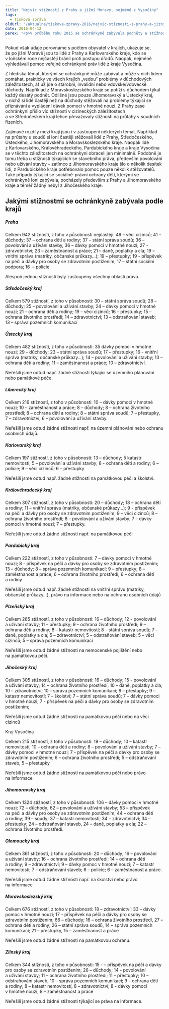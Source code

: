 ```yaml
---
title: "Nejvíc stížností z Prahy a jižní Moravy, nejméně z Vysočiny"
tags:
  - Tisková zpráva
oldUrl: "/aktualne/tiskove-zpravy-2016/nejvic-stiznosti-z-prahy-a-jizni-moravy-nejmene-z-vysociny"
date: 2016-04-12
perex: "<p>V průběhu roku 2015 se ochránkyně zabývala podněty a stížnostmi lidí ze všech krajů České republiky. Nejvíce jich bylo z Jihomoravského kraje (1324 stížností) a z Prahy (942 stížností). Hned za nimi následuje Moravskoslezský kraj (676 stížností) a Středočeský kraj (579 stížností).</p>"
---
```


<!-- imported from the old website -->

<p>Pokud však údaje porovnáme s počtem obyvatel v krajích, ukazuje se, že po jižní Moravě jsou to lidé z Prahy a Karlovarského kraje, kdo se v loňském roce nejčastěji bránil proti postupu úřadů. Naopak, nejméně vyhledávali pomoc veřejné ochránkyně práv lidé z kraje Vysočina.</p> <p>Z hlediska témat, kterými se ochránkyně může zabývat a může v nich lidem pomáhat, prakticky ve všech krajích „vedou“ problémy v důchodových záležitostech, ať už jde o starobní, invalidní nebo vdovské/vdovecké důchody. Například z Moravskoslezského kraje se potíží s důchodem týkal každý desátý podnět. Odlišné jsou pouze Jihomoravský a Ústecký kraj, v nichž si lidé častěji než na důchody stěžovali na problémy týkající se přiznávání a vyplácení dávek pomoci v hmotné nouzi. Z Prahy zase ochránkyni přišlo víc stížností v cizineckých záležitostech a ve Středočeském kraji lehce převažovaly stížnosti na průtahy v soudních řízeních.</p> <p>Zajímavé rozdíly mezi kraji jsou i v zastoupení některých témat. Například na průtahy u soudů si loni častěji stěžovali lidé z Prahy, Středočeského, Ústeckého, Jihomoravského a Moravskoslezského kraje. Naopak lidé z Karlovarského, Královéhradeckého, Pardubického kraje a kraje Vysočina se v těchto záležitostech na ochránkyni obraceli jen minimálně. Podobně je tomu třeba u stížností týkajících se stavebního práva, především povolování nebo užívání stavby &ndash; zatímco z Jihomoravského kraje šlo o několik desítek lidí, z Pardubického kraje potřebovalo pomoc pouze několik stěžovatelů. Také případy týkající se sociálně-právní ochrany dětí, kterými se ochránkyně loni zabývala, pocházely především z Prahy a Jihomoravského kraje a téměř žádný nebyl z Jihočeského kraje.</p> <h2>Jakými stížnostmi se ochránkyně zabývala podle krajů</h2> <h5>Praha</h5> <p>Celkem 942 stížností, z toho v působnosti nejčastěji: 49 – věci cizinců; 41 – důchody; 37 – ochrana dětí a rodiny; 37 – státní správa soudů; 36 – povolování a užívání stavby, 36 – dávky pomoci v hmotné nouzi; 27 - zdravotnictví; 23 – zaměstnanost a práce; 21 – daně, poplatky a cla; 19 – vnitřní správa (matriky, občanské průkazy…); 19 – přestupky; 19 - příspěvek na péči a dávky pro osoby se zdravotním postižením; 17 – státní sociální podpora; 16  &ndash; policie</p> <p>Alespoň jednou stížností byly zastoupeny všechny oblasti práva.</p> <h5>Středočeský kraj</h5> <p>Celkem 579 stížností, z toho v působnosti: 30 – státní správa soudů; 28 – důchody; 25 – povolování a užívání stavby; 24 – dávky pomoci v hmotné nouzi; 21 – ochrana dětí a rodiny; 19 – věci cizinců; 16 – přestupky; 15 – ochrana životního prostředí; 14 – zdravotnictví; 13 – odstraňování staveb; 13 – správa pozemních komunikací</p> <h5>Ústecký kraj</h5> <p>Celkem 482 stížností, z toho v působnosti: 35 dávky pomoci v hmotné nouzi; 29 – důchody; 23 – státní správa soudů; 17 – přestupky; 16 - vnitřní správa (matriky, občanské průkazy…); 14 – povolování a užívání stavby; 13 – ochrana dětí a rodiny; 11 – zaměstnanost a práce; 10 – zdravotnictví.</p> <p>Neřešili jsme odtud např. žádné stížnosti týkající se územního plánování nebo památkové péče.</p> <h5>Liberecký kraj</h5> <p>Celkem 216 stížností, z toho v působnosti: 10 – dávky pomoci v hmotné nouzi; 10 – zaměstnanost a práce; 8 – důchody; 8 – ochrana životního prostředí; 8 – ochrana dětí a rodiny; 8 – státní správa soudů; 7 – přestupky, 7 – zdravotnictví; 6 – povolování a užívání stavby.</p> <p>Neřešili jsme odtud žádné stížnosti např. na územní plánování nebo ochranu osobních údajů.</p> <h5>Karlovarský kraj</h5> <p>Celkem 197 stížností, z toho v působnosti: 13 – důchody; 5 katastr nemovitostí; 5 – povolování a užívání stavby; 8 - ochrana dětí a rodiny; 6 – policie; 9 – věci cizinců; 6 – přestupky</p> <p>Neřešili jsme odtud např. žádné stížnosti na památkovou péči a školství.</p> <h5>Královéhradecký kraj</h5> <p>Celkem 307 stížností, z toho v působnosti: 20 – důchody; 18 – ochrana dětí a rodiny; 11 – vnitřní správa (matriky, občanské průkazy…); 9 - příspěvek na péči a dávky pro osoby se zdravotním postižením; 9 – věci cizinců; 8 – ochrana životního prostředí; 8 – povolování a užívání stavby; 7 – dávky pomoci v hmotné nouzi; 7 – přestupky.</p> <p>Neřešili jsme odtud žádné stížnosti např. na památkovou péči</p> <h5>Pardubický kraj</h5> <p>Celkem 222 stížností, z toho v působnosti: 7 – dávky pomoci v hmotné nouzi; 8 - příspěvek na péči a dávky pro osoby se zdravotním postižením; 13 – důchody; 8 – správa pozemních komunikací; 9 – přestupky; 8 – zaměstnanost a práce; 6 – ochrana životního prostředí; 6 – ochrana dětí a rodiny</p> <p>Neřešili jsme odtud např. žádné stížnosti na vnitřní správu (matriky, občanské průkazy…), právo na informace nebo na ochranu osobních údajů</p> <h5>Plzeňský kraj</h5> <p>Celkem 265 stížností, z toho v působnosti: 16 – důchody; 12 - povolování a užívání stavby; 11 – přestupky; 9 – ochrana životního prostředí; 9 – ochrana dětí a rodiny; 8 – katastr nemovitostí; 8 – státní správa soudů; 7 – daně, poplatky a cla; 5 – zdravotnictví; 5 – odstraňování staveb; 5 – věci cizinců; 5 – správa pozemních komunikací</p> <p>Neřešili jsme odtud žádné stížnosti na nemocenské pojištění nebo na památkovou péči.</p> <h5>Jihočeský kraj</h5> <p>Celkem 305 stížností, z toho v působnosti: 16 – důchody; 15 - povolování a užívání stavby; 14 – ochrana životního prostředí; 10 – daně, poplatky a cla; 10 – zdravotnictví; 10 – správa pozemních komunikací; 9 – přestupky; 9 – katastr nemovitostí; 7 – školství; 7 – státní správa soudů; 7 – dávky pomoci v hmotné nouzi; 7 - příspěvek na péči a dávky pro osoby se zdravotním postižením;</p> <p>Neřešili jsme odtud žádné stížnosti na památkovou péči nebo na věci cizinců</p> <p>Kraj Vysočina</p> <p>Celkem 215 stížností, z toho v působnosti: 19 – důchody; 10 – katastr nemovitostí; 10 – ochrana dětí a rodiny; 8 – povolování a užívání stavby; 7 – dávky pomoci v hmotné nouzi; 7 - příspěvek na péči a dávky pro osoby se zdravotním postižením; 6 – ochrana životního prostředí; 5 – odstraňování staveb, 5 – přestupky</p> <p>Neřešili jsme odtud žádné stížnosti na památkovou péči nebo právo na informace</p> <h5>Jihomoravský kraj</h5> <p>Celkem 1324 stížností, z toho v působnosti: 106 – dávky pomoci v hmotné nouzi; 72 – důchody; 62 – povolování a užívání stavby; 53 – příspěvek na péči a dávky pro osoby se zdravotním postižením; 44 – ochrana dětí a rodiny; 39 – soudy; 37 – katastr nemovitostí; 34 – zdravotnictví; 34 – přestupky; 24 – odstraňování staveb, 24 – daně, poplatky a cla; 22 – ochrana životního prostředí.</p> <h5>Olomoucký kraj</h5> <p>Celkem 361 stížností, z toho v působnosti: 20 – důchody; 16 – povolování a užívání stavby; 16 – ochrana životního prostředí; 14 – ochrana dětí a rodiny; 9 – zdravotnictví; 9 – dávky pomoc v hmotné nouzi; 7 – katastr nemovitostí; 7 – odstraňování staveb; 6 – policie; 6 – zaměstnanost a práce.</p> <p>Neřešili jsme odtud žádné stížnosti např. na školství nebo právo na informace</p> <h5>Moravskoslezský kraj</h5> <p>Celkem 676 stížností, z toho v působnosti: 18 – zdravotnictví; 33 – dávky pomoc v hmotné nouzi; 17 – příspěvek na péči a dávky pro osoby se zdravotním postižením; 66 – důchody; 16 – ochrana životního prostředí, 27 – ochrana dětí a rodiny; 26 – státní správa soudů, 14 – správa pozemních komunikací; 21 – přestupky, 15 – zaměstnanost a práce</p> <p>Neřešili jsme odtud žádné stížnosti na památkovou ochranu.</p> <h5>Zlínský kraj</h5> <p>Celkem 344 stížností, z toho v působnosti: 15 - – příspěvek na péči a dávky pro osoby se zdravotním postižením; 26 – důchody; 14 - povolování a užívání stavby; 11 – ochrana životního prostředí; 11 – přestupky; 10 – odstraňování staveb, 10 – správa pozemních komunikací; 9 – ochrana dětí a rodiny; 8 – katastr nemovitostí, 8 – zdravotnictví; 8 - dávky pomoci v hmotné nouzi; 8 – zaměstnanost a práce</p> <p>Neřešili jsme odtud žádné stížnosti týkající se práva na informace.</p>
